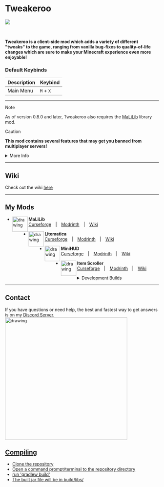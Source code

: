# Tweakeroo

<picture>
  <source media="(prefers-color-scheme: dark)" srcset="https://imgur.com/UnY7eSP.png">
  <source media="(prefers-color-scheme: light)" srcset="https://imgur.com/oVUi20b.png">
  <img alt=" ">
</picture>

\
\
**Tweakeroo is a client-side mod which adds a variety of different "tweaks" to the game, ranging from vanilla bug-fixes to quality-of-life changes which are sure to make your Minecraft experience even more enjoyable!**

### Default Keybinds

|Description|Keybind|
|---|---|
| Main Menu | `M` + `X`|

***
> [!NOTE]
> As of version 0.8.0 and later, Tweakeroo also requires the [MaLiLib](https://www.curseforge.com/minecraft/mc-mods/malilib) library mod.

> [!CAUTION]
> **This mod contains several features that may get you banned from multiplayer servers!**
><details>
>  <summary>More Info</summary>
>  
>\
>There are many features that many server owners and admins consider "cheaty". Before using this mod on servers, ensure you know if certain features are disallowed.
>
>Some features may be automatically flagged by several anti-cheat systems. Most notably these include many of the clicking and block placing related features (including hand restock). This is likely due to item use or selected slot change packets being sent faster than the vanilla client typically would. Flexible Block Placement and Accurate Block Placement features work by clicking on the target position's air block, which can also be flagged by anti-cheat systems.
></details>
***

## Wiki 

Check out the wiki [here](../../../wiki)

***


## My Mods
* <img src="https://imgur.com/iLxv003.png" alt="drawing" width="50" align="left"/> **MaLiLib**\
[Curseforge](https://www.curseforge.com/minecraft/mc-mods/malilib) | [Modrinth](https://www.modrinth.com) | [Wiki](wiki/home)

* <img src="https://imgur.com/VdAY60a.png" alt="drawing" width="50" align="left"/> **Litematica**\
[Curseforge](https://www.curseforge.com/minecraft/mc-mods/litematica) | [Modrinth](https://www.modrinth.com) | [Wiki](wiki/home)

* <img src="https://imgur.com/QH06WKP.png" alt="drawing" width="50" align="left"/> **MiniHUD**\
[Curseforge](https://www.curseforge.com/minecraft/mc-mods/minihud) | [Modrinth](https://www.modrinth.com) | [Wiki](wiki/home)

* <img src="https://imgur.com/hHAVOVq.png" alt="drawing" width="50" align="left"/> **Item Scroller**\
[Curseforge](https://www.curseforge.com/minecraft/mc-mods/item-scroller) | [Modrinth](https://www.modrinth.com) | [Wiki](wiki/home)

<details>

<summary>Development Builds</summary>

### Development Builds

There are (at least at times) developmental versions of my mods available [here](https://masa.dy.fi/mcmods/client_mods/?mcver=All&loader=any)

If you encounter bugs, try to update all the mods you have installed from the development page, as many bugs may have been fixed in newer versions
(There are at times changes in malilib or the mods that require both of them to be updated at the same time!)

</details>

***


## Contact
If you have questions or need help, the best and fastest way to get answers is on my [Discord Server](https://discord.com/invite/2FgywHj).
\
<a href="https://discord.com/invite/2FgywHj"> <img src="https://i.imgur.com/0XvKswp.png" alt="drawing" width="400"/>![]()

## Compiling

* Clone the repository
* Open a command prompt/terminal to the repository directory
* run 'gradlew build'
* The built jar file will be in build/libs/
